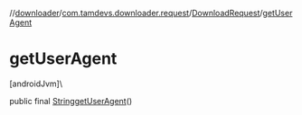 //[downloader](../../../index.md)/[com.tamdevs.downloader.request](../index.md)/[DownloadRequest](index.md)/[getUserAgent](get-user-agent.md)

# getUserAgent

[androidJvm]\

public final [String](https://developer.android.com/reference/kotlin/java/lang/String.html)[getUserAgent](get-user-agent.md)()
